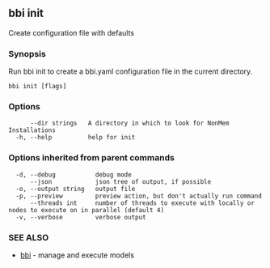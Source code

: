 ## bbi init

Create configuration file with defaults

### Synopsis

Run bbi init to create a bbi.yaml configuration file in the current directory.
 

```
bbi init [flags]
```

### Options

```
      --dir strings   A directory in which to look for NonMem Installations
  -h, --help          help for init
```

### Options inherited from parent commands

```
  -d, --debug           debug mode
      --json            json tree of output, if possible
  -o, --output string   output file
  -p, --preview         preview action, but don't actually run command
      --threads int     number of threads to execute with locally or nodes to execute on in parallel (default 4)
  -v, --verbose         verbose output
```

### SEE ALSO

* [bbi](bbi.md)	 - manage and execute models

